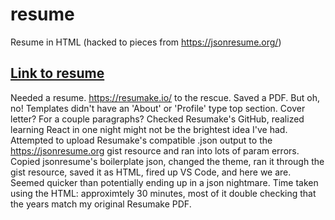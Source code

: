 # resume
Resume in HTML (hacked to pieces from https://jsonresume.org/)

## [Link to resume](https://htmlpreview.github.io/?https://github.com/jasperpilgrim/resume/blob/main/index.html)

Needed a resume. https://resumake.io/ to the rescue. Saved a PDF. But oh, no! Templates didn't have an 'About' or 'Profile' type top section. Cover letter? For a couple paragraphs? Checked Resumake's GitHub, realized learning React in one night might not be the brightest idea I've had. Attempted to upload Resumake's compatible .json output to the https://jsonresume.org gist resource and ran into lots of param errors. Copied jsonresume's boilerplate json, changed the theme, ran it through the gist resource, saved it as HTML, fired up VS Code, and here we are. Seemed quicker than potentially ending up in a json nightmare. Time taken using the HTML: approximtely 30 minutes, most of it double checking that the years match my original Resumake PDF.
